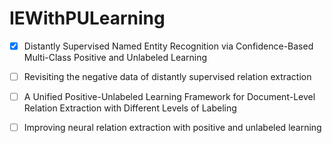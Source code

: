 # IEWithPULearning

- [x] Distantly Supervised Named Entity Recognition via Confidence-Based Multi-Class Positive and Unlabeled Learning
- [ ] Revisiting the negative data of distantly supervised relation extraction
- [ ] A Unified Positive-Unlabeled Learning Framework for Document-Level Relation Extraction with Different Levels of Labeling
- [ ] Improving neural relation extraction with positive and unlabeled learning


